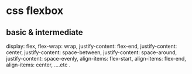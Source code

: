 # css flexbox 
## basic & intermediate
 display: flex, flex-wrap: wrap, justify-content: flex-end, justify-content: center, justify-content: space-between, justify-content: space-around, justify-content: space-evenly, align-items: flex-start,  align-items: flex-end,  align-items: center, ....etc .